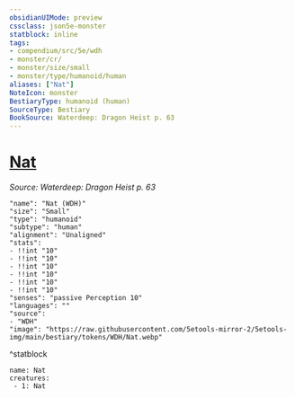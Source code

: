 ```yaml
---
obsidianUIMode: preview
cssclass: json5e-monster
statblock: inline
tags:
- compendium/src/5e/wdh
- monster/cr/
- monster/size/small
- monster/type/humanoid/human
aliases: ["Nat"]
NoteIcon: monster
BestiaryType: humanoid (human)
SourceType: Bestiary
BookSource: Waterdeep: Dragon Heist p. 63
---
```

# [Nat](2-Mechanics\CLI\bestiary\npc/nat-wdh.md)
*Source: Waterdeep: Dragon Heist p. 63*  

```statblock
"name": "Nat (WDH)"
"size": "Small"
"type": "humanoid"
"subtype": "human"
"alignment": "Unaligned"
"stats":
- !!int "10"
- !!int "10"
- !!int "10"
- !!int "10"
- !!int "10"
- !!int "10"
"senses": "passive Perception 10"
"languages": ""
"source":
- "WDH"
"image": "https://raw.githubusercontent.com/5etools-mirror-2/5etools-img/main/bestiary/tokens/WDH/Nat.webp"
```
^statblock

```encounter-table
name: Nat
creatures:
 - 1: Nat
```